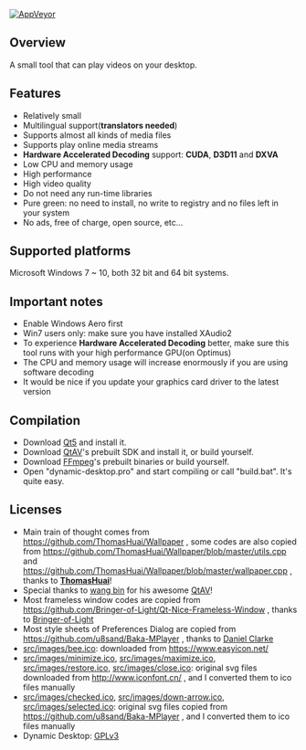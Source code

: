 [![AppVeyor](https://ci.appveyor.com/api/projects/status/github/wangwenx190/dynamic-desktop?branch=master&svg=true)](https://ci.appveyor.com/project/wangwenx190/dynamic-desktop)

## Overview
A small tool that can play videos on your desktop.

## Features
- Relatively small
- Multilingual support(**translators needed**)
- Supports almost all kinds of media files
- Supports play online media streams
- **Hardware Accelerated Decoding** support: **CUDA**, **D3D11** and **DXVA**
- Low CPU and memory usage
- High performance
- High video quality
- Do not need any run-time libraries
- Pure green: no need to install, no write to registry and no files left in your system
- No ads, free of charge, open source, etc...

## Supported platforms
Microsoft Windows 7 ~ 10, both 32 bit and 64 bit systems.

## Important notes
- Enable Windows Aero first
- Win7 users only: make sure you have installed XAudio2
- To experience **Hardware Accelerated Decoding** better, make sure this tool runs with your high performance GPU(on Optimus)
- The CPU and memory usage will increase enormously if you are using software decoding
- It would be nice if you update your graphics card driver to the latest version

## Compilation
- Download [Qt5](http://download.qt.io/archive/qt/) and install it.
- Download [QtAV](https://github.com/wang-bin/QtAV)'s prebuilt SDK and install it, or build yourself.
- Download [FFmpeg](https://github.com/wang-bin/avbuild)'s prebuilt binaries or build yourself.
- Open "dynamic-desktop.pro" and start compiling or call "build.bat". It's quite easy.

## Licenses
- Main train of thought comes from https://github.com/ThomasHuai/Wallpaper , some codes are also copied from https://github.com/ThomasHuai/Wallpaper/blob/master/utils.cpp and https://github.com/ThomasHuai/Wallpaper/blob/master/wallpaper.cpp , thanks to [**ThomasHuai**](https://github.com/ThomasHuai)!
- Special thanks to [wang bin](https://github.com/wang-bin) for his awesome [QtAV](https://github.com/wang-bin/QtAV)!
- Most frameless window codes are copied from https://github.com/Bringer-of-Light/Qt-Nice-Frameless-Window , thanks to [Bringer-of-Light](https://github.com/Bringer-of-Light)
- Most style sheets of Preferences Dialog are copied from https://github.com/u8sand/Baka-MPlayer , thanks to [Daniel Clarke](https://github.com/u8sand)
- [src/images/bee.ico](/src/images/bee.ico): downloaded from https://www.easyicon.net/
- [src/images/minimize.ico](/src/images/minimize.ico), [src/images/maximize.ico](/src/images/maximize.ico), [src/images/restore.ico](/src/images/restore.ico), [src/images/close.ico](/src/images/close.ico): original svg files downloaded from http://www.iconfont.cn/ , and I converted them to ico files manually
- [src/images/checked.ico](/src/images/checked.ico), [src/images/down-arrow.ico](/src/images/down-arrow.ico), [src/images/selected.ico](/src/images/selected.ico): original svg files copied from https://github.com/u8sand/Baka-MPlayer , and I converted them to ico files manually
- Dynamic Desktop: [GPLv3](/LICENSE.md)
